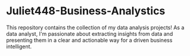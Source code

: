 # Juliet448-Business-Analystics
This repository contains the collection of my data analysis projects! As a data analyst, I'm passionate about extracting insights from data and presenting them in a clear and actionable way for a driven business intelligent.
